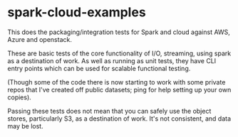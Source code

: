 # spark-cloud-examples

This does the packaging/integration tests for Spark and cloud against AWS, Azure and openstack.

These are basic tests of the core functionality of I/O, streaming, using spark as a destination of work.
As well as running as unit tests, they have CLI entry points which can be used for scalable functional testing.

(Though some of the code there is now starting to work with some private repos that I've created off public datasets; ping
for help setting up your own copies).

Passing these tests does not mean that you can safely use the object stores, particularly S3, as a destination of work.
It's not consistent, and data may be lost.
